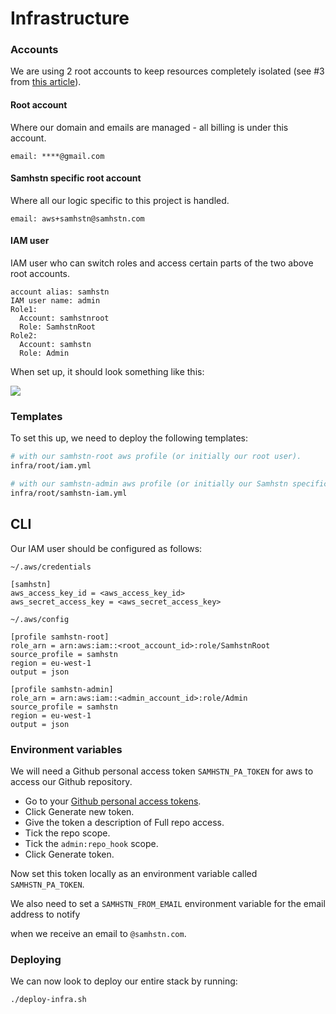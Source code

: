# Infrastructure

### Accounts

We are using 2 root accounts to keep resources completely isolated (see #3 from [this article](https://serverlessfirst.com/managing-separate-projects-in-aws/#approach-3--separation-by-aws-account)).

#### Root account

Where our domain and emails are managed - all billing is under this account.

```
email: ****@gmail.com
```

#### Samhstn specific root account

Where all our logic specific to this project is handled.

```
email: aws+samhstn@samhstn.com
```

#### IAM user

IAM user who can switch roles and access certain parts of the two above root accounts.

```
account alias: samhstn
IAM user name: admin
Role1:
  Account: samhstnroot
  Role: SamhstnRoot
Role2:
  Account: samhstn
  Role: Admin
```

When set up, it should look something like this:

![](https://user-images.githubusercontent.com/15983736/90923091-f7f07100-e3e4-11ea-89cc-8f2cf86f0743.png)

### Templates

To set this up, we need to deploy the following templates:

```bash
# with our samhstn-root aws profile (or initially our root user).
infra/root/iam.yml

# with our samhstn-admin aws profile (or initially our Samhstn specific root user).
infra/root/samhstn-iam.yml
```

## CLI

Our IAM user should be configured as follows:

`~/.aws/credentials`
```
[samhstn]
aws_access_key_id = <aws_access_key_id>
aws_secret_access_key = <aws_secret_access_key>
```

`~/.aws/config`
```
[profile samhstn-root]
role_arn = arn:aws:iam::<root_account_id>:role/SamhstnRoot
source_profile = samhstn
region = eu-west-1
output = json

[profile samhstn-admin]
role_arn = arn:aws:iam::<admin_account_id>:role/Admin
source_profile = samhstn
region = eu-west-1
output = json
```

### Environment variables

We will need a Github personal access token `SAMHSTN_PA_TOKEN` for aws to access our Github repository.

+ Go to your [Github personal access tokens](https://github.com/settings/tokens).
+ Click Generate new token.
+ Give the token a description of Full repo access.
+ Tick the repo scope.
+ Tick the `admin:repo_hook` scope.
+ Click Generate token.

Now set this token locally as an environment variable called `SAMHSTN_PA_TOKEN`.

We also need to set a `SAMHSTN_FROM_EMAIL` environment variable for the email address to notify

when we receive an email to `@samhstn.com`.

### Deploying

We can now look to deploy our entire stack by running:

```bash
./deploy-infra.sh
```
